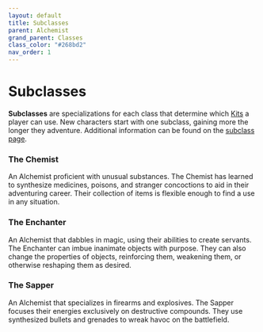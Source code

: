 ```yaml
---
layout: default
title: Subclasses
parent: Alchemist
grand_parent: Classes
class_color: "#268bd2"
nav_order: 1
---
```


# Subclasses

**Subclasses** are specializations for each class that determine which [Kits](kits.md) a player can use. New characters start with one subclass, gaining more the longer they adventure. Additional information can be found on the [subclass page](../subclasses.html).

### <span style="color: {{ site.alchemist_color }}">The Chemist</span>

An Alchemist proficient with unusual substances. The Chemist has learned to synthesize medicines, poisons, and stranger concoctions to aid in their adventuring career. Their collection of items is flexible enough to find a use in any situation.

### <span style="color: {{ site.alchemist_color }}">The Enchanter</span>

An Alchemist that dabbles in magic, using their abilities to create servants. The Enchanter can imbue inanimate objects with purpose. They can also change the properties of objects, reinforcing them, weakening them, or otherwise reshaping them as desired.

### <span style="color: {{ site.alchemist_color }}">The Sapper</span>

An Alchemist that specializes in firearms and explosives. The Sapper focuses their energies exclusively on destructive compounds. They use synthesized bullets and grenades to wreak havoc on the battlefield.
